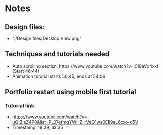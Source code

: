 # Notes

## Design files:
* "./Design files/Desktop View.png"

## Techniques and tutorials needed
* Auto scrolling section: https://www.youtube.com/watch?v=iCl9aVo4xkI (Start 46:44)
* Animation tutorial starts 50:45, ends at 54:06

## Portfolio restart using mobile first tutorial
### Tutorial link:
* https://www.youtube.com/watch?v=-uQIBlaZ4P0&list=PL07efmqYWHZ_rVeQ1ws0ER9eL6cxo-d5V 
* Timestamp: 19:29, 43:35